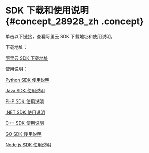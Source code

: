 # SDK 下载和使用说明 {#concept_28928_zh .concept}

单击以下链接，查看阿里云 SDK 下载地址和使用说明。

下载地址：

 [阿里云 SDK 下载地址](https://www.alibabacloud.com/support/developer-resources)

使用说明：

[Python SDK 使用说明](https://www.alibabacloud.com/help/doc-detail/53090.htm) 

 [Java SDK 使用说明](https://www.alibabacloud.com/help/doc-detail/52740.htm) 

 [PHP SDK 使用说明](https://www.alibabacloud.com/help/doc-detail/53111.htm) 

 [.NET SDK 使用说明](https://www.alibabacloud.com/help/doc-detail/53095.htm) 

 [C++ SDK 使用说明](https://www.alibabacloud.com/help/doc-detail/65184.htm) 

 [GO SDK 使用说明](https://www.alibabacloud.com/help/doc-detail/63640.htm) 

 [Node.js SDK 使用说明](https://www.alibabacloud.com/help/doc-detail/57342.htm) 

